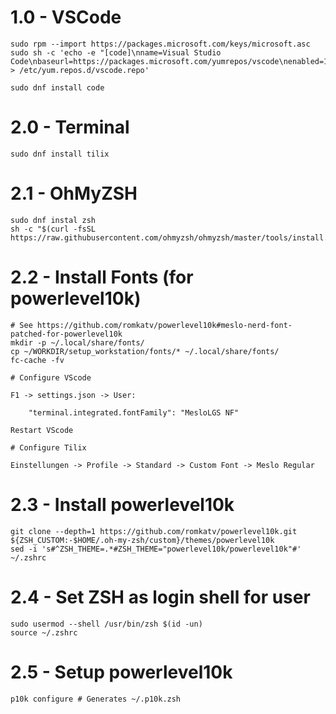 # 1.0 - VSCode

    sudo rpm --import https://packages.microsoft.com/keys/microsoft.asc
    sudo sh -c 'echo -e "[code]\nname=Visual Studio Code\nbaseurl=https://packages.microsoft.com/yumrepos/vscode\nenabled=1\ngpgcheck=1\ngpgkey=https://packages.microsoft.com/keys/microsoft.asc" > /etc/yum.repos.d/vscode.repo'

    sudo dnf install code

# 2.0 - Terminal

    sudo dnf install tilix

# 2.1 - OhMyZSH

    sudo dnf instal zsh
    sh -c "$(curl -fsSL https://raw.githubusercontent.com/ohmyzsh/ohmyzsh/master/tools/install.sh)"

# 2.2 - Install Fonts (for powerlevel10k)

    # See https://github.com/romkatv/powerlevel10k#meslo-nerd-font-patched-for-powerlevel10k
    mkdir -p ~/.local/share/fonts/
    cp ~/WORKDIR/setup_workstation/fonts/* ~/.local/share/fonts/ 
    fc-cache -fv

    # Configure VScode

    F1 -> settings.json -> User:
    
        "terminal.integrated.fontFamily": "MesloLGS NF"

    Restart VScode

    # Configure Tilix

    Einstellungen -> Profile -> Standard -> Custom Font -> Meslo Regular


# 2.3 - Install powerlevel10k

    git clone --depth=1 https://github.com/romkatv/powerlevel10k.git ${ZSH_CUSTOM:-$HOME/.oh-my-zsh/custom}/themes/powerlevel10k
    sed -i 's#^ZSH_THEME=.*#ZSH_THEME="powerlevel10k/powerlevel10k"#' ~/.zshrc

# 2.4 - Set ZSH as login shell for user

    sudo usermod --shell /usr/bin/zsh $(id -un)
    source ~/.zshrc

# 2.5 - Setup powerlevel10k

    p10k configure # Generates ~/.p10k.zsh

